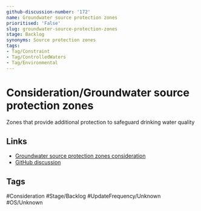 ```yaml
---
github-discussion-number: '172'
name: Groundwater source protection zones
prioritised: 'False'
slug: groundwater-source-protection-zones
stage: Backlog
synonyms: Source protection zones
tags:
- Tag/Constraint
- Tag/ControlledWaters
- Tag/Environmental
---
```


# Consideration/Groundwater source protection zones

Zones that provide additional protection to safeguard drinking water quality

## Links

* [Groundwater source protection zones consideration](https://design.planning.data.gov.uk/planning-consideration/groundwater-source-protection-zones)
* [GitHub discussion](https://github.com/digital-land/data-standards-backlog/discussions/172)

## Tags

#Consideration #Stage/Backlog #UpdateFrequency/Unknown #OS/Unknown